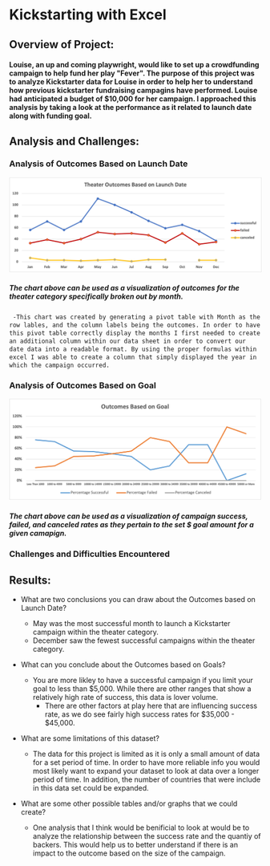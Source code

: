 # Kickstarting with Excel

## Overview of Project: 

#### Louise, an up and coming playwright, would like to set up a crowdfunding campaign to help fund her play "Fever". The purpose of this project was to analyze Kickstarter data for Louise in order to help her to understand how previous kickstarter fundraising campagins have performed. Louise had anticipated a budget of $10,000 for her campaign. I approached this analysis by taking a look at the performance as it related to launch date along with funding goal.

## Analysis and Challenges:

### Analysis of Outcomes Based on Launch Date

![Image of Theater Outcomes based on Launch Date](https://github.com/matthubb17/kickstarter-analysis/blob/main/Resources/Theater_Outcomes_vs_Launch.png?raw=true)

##### The chart above can be used as a visualization of outcomes for the theater category specifically broken out by month. 
     -This chart was created by generating a pivot table with Month as the row lables, and the column labels being the outcomes. In order to have this pivot table correctly display the months I first needed to create an additional column within our data sheet in order to convert our date data into a readable format. By using the proper formulas within excel I was able to create a column that simply displayed the year in which the campaign occurred.

### Analysis of Outcomes Based on Goal

![Image of Outcomes Based on Goals](https://github.com/matthubb17/kickstarter-analysis/blob/main/Resources/Outcomes_vs_Goals.png?raw=true)

##### The chart above can be used as a visualization of campaign success, failed, and canceled rates as they pertain to the set $ goal amount for a given camapign.

### Challenges and Difficulties Encountered

## Results:

- What are two conclusions you can draw about the Outcomes based on Launch Date?
  - May was the most successful month to launch a Kickstarter campaign within the theater category.
  - December saw the fewest successful campaigns within the theater category.


- What can you conclude about the Outcomes based on Goals?
  - You are more likley to have a successful campaign if you limit your goal to less than $5,000. While there are other ranges that show a relatively high rate of success, this data is lover volume.
     - There are other factors at play here that are influencing success rate, as we do see fairly high success rates for $35,000 - $45,000.

- What are some limitations of this dataset?

  - The data for this project is limited as it is only a small amount of data for a set period of time. In order to have more reliable info you would most likely want to expand your dataset to look at data over a longer period of time. In addition, the number of countries that were include in this data set could be expanded.

- What are some other possible tables and/or graphs that we could create?
  - One analysis that I think would be benificial to look at would be to analyze the relationship between the success rate and the quantiy of backers. This would help us to better understand if there is an impact to the outcome based on the size of the campaign.
